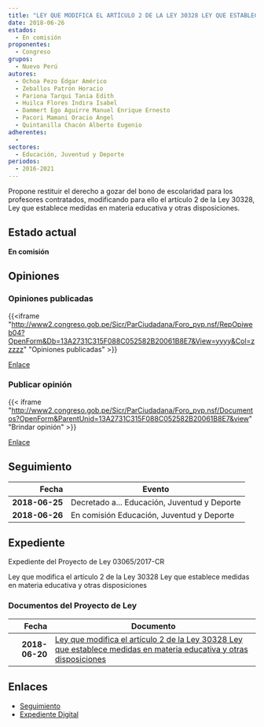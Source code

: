 ```yaml
---
title: "LEY QUE MODIFICA EL ARTÍCULO 2 DE LA LEY 30328 LEY QUE ESTABLECE MEDIDAS EN MATERIA EDUCATIVA Y OTRAS DISPOSICIONES"
date: 2018-06-26
estados: 
  - En comisión
proponentes: 
  - Congreso
grupos: 
  - Nuevo Perú
autores: 
  - Ochoa Pezo Édgar Américo
  - Zeballos Patrón Horacio
  - Pariona Tarqui Tania Edith
  - Huilca Flores Indira Isabel
  - Dammert Ego Aguirre Manuel Enrique Ernesto
  - Pacori Mamani Oracio Ángel
  - Quintanilla Chacón Alberto Eugenio
adherentes: 
  - 
sectores: 
  - Educación, Juventud y Deporte
periodos: 
  - 2016-2021
---
```


Propone restituir el derecho a gozar del bono de escolaridad para los profesores contratados, modificando para ello el artículo 2 de la Ley 30328, Ley que establece medidas en materia educativa y otras disposiciones.


## Estado actual

**En comisión**

## Opiniones

### Opiniones publicadas

{{<iframe "http://www2.congreso.gob.pe/Sicr/ParCiudadana/Foro_pvp.nsf/RepOpiweb04?OpenForm&Db=13A2731C315F088C052582B20061B8E7&View=yyyy&Col=zzzzz" "Opiniones publicadas" >}}

[Enlace](http://www2.congreso.gob.pe/Sicr/ParCiudadana/Foro_pvp.nsf/RepOpiweb04?OpenForm&Db=13A2731C315F088C052582B20061B8E7&View=yyyy&Col=zzzzz)
### Publicar opinión

{{< iframe "http://www2.congreso.gob.pe/Sicr/ParCiudadana/Foro_pvp.nsf/Documentos?OpenForm&ParentUnid=13A2731C315F088C052582B20061B8E7&view" "Brindar opinión" >}}

[Enlace](http://www2.congreso.gob.pe/Sicr/ParCiudadana/Foro_pvp.nsf/Documentos?OpenForm&ParentUnid=13A2731C315F088C052582B20061B8E7&view)

## Seguimiento

| Fecha | Evento |
|------:|--------|
| **2018-06-25** | Decretado a... Educación, Juventud y Deporte|
| **2018-06-26** | En comisión Educación, Juventud y Deporte|


## Expediente

Expediente del Proyecto de Ley 03065/2017-CR

Ley que modifica el artículo 2 de la Ley 30328 Ley que establece medidas en materia educativa y otras disposiciones


### Documentos del Proyecto de Ley

| Fecha | Documento |
|------:|--------|
| **2018-06-20** | [Ley que modifica el artículo 2 de la Ley 30328 Ley que establece medidas en materia educativa y otras disposiciones](http://www.leyes.congreso.gob.pe/Documentos/2016_2021/Proyectos_de_Ley_y_de_Resoluciones_Legislativas/PL0306520180620..pdf) |

## Enlaces 

- [Seguimiento](http://www2.congreso.gob.pe/Sicr/TraDocEstProc/CLProLey2016.nsf/f7fff46988ca05b1052578e100829cc7/ccaddf8ef102487a052582b3005bc4df?OpenDocument)
- [Expediente Digital](http://www2.congreso.gob.pe/Sicr/TraDocEstProc/CLProLey2016.nsf/f7fff46988ca05b1052578e100829cc7/ccaddf8ef102487a052582b3005bc4df?OpenDocument&Click=05257FB7005EB655.eb71d0cf91d8294e05256cdf006b5706/$Body/0.1C6C)
